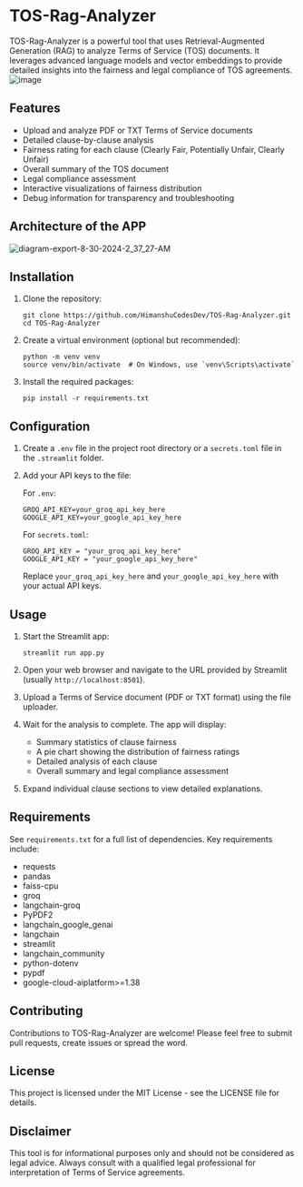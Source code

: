 # TOS-Rag-Analyzer

TOS-Rag-Analyzer is a powerful tool that uses Retrieval-Augmented Generation (RAG) to analyze Terms of Service (TOS) documents. It leverages advanced language models and vector embeddings to provide detailed insights into the fairness and legal compliance of TOS agreements.
![image](https://github.com/user-attachments/assets/77a17cab-1023-419e-8c19-294500203c20)

## Features

- Upload and analyze PDF or TXT Terms of Service documents
- Detailed clause-by-clause analysis
- Fairness rating for each clause (Clearly Fair, Potentially Unfair, Clearly Unfair)
- Overall summary of the TOS document
- Legal compliance assessment
- Interactive visualizations of fairness distribution
- Debug information for transparency and troubleshooting

## Architecture of the APP
![diagram-export-8-30-2024-2_37_27-AM](https://github.com/user-attachments/assets/f064aa69-d785-41a2-bff1-e00f3248e54d)

## Installation

1. Clone the repository:
   ```
   git clone https://github.com/HimanshuCodesDev/TOS-Rag-Analyzer.git
   cd TOS-Rag-Analyzer
   ```

2. Create a virtual environment (optional but recommended):
   ```
   python -m venv venv
   source venv/bin/activate  # On Windows, use `venv\Scripts\activate`
   ```

3. Install the required packages:
   ```
   pip install -r requirements.txt
   ```

## Configuration

1. Create a `.env` file in the project root directory or a `secrets.toml` file in the `.streamlit` folder.

2. Add your API keys to the file:

   For `.env`:
   ```
   GROQ_API_KEY=your_groq_api_key_here
   GOOGLE_API_KEY=your_google_api_key_here
   ```

   For `secrets.toml`:
   ```
   GROQ_API_KEY = "your_groq_api_key_here"
   GOOGLE_API_KEY = "your_google_api_key_here"
   ```

   Replace `your_groq_api_key_here` and `your_google_api_key_here` with your actual API keys.

## Usage

1. Start the Streamlit app:
   ```
   streamlit run app.py
   ```

2. Open your web browser and navigate to the URL provided by Streamlit (usually `http://localhost:8501`).

3. Upload a Terms of Service document (PDF or TXT format) using the file uploader.

4. Wait for the analysis to complete. The app will display:
   - Summary statistics of clause fairness
   - A pie chart showing the distribution of fairness ratings
   - Detailed analysis of each clause
   - Overall summary and legal compliance assessment

5. Expand individual clause sections to view detailed explanations.

## Requirements

See `requirements.txt` for a full list of dependencies. Key requirements include:

- requests
- pandas
- faiss-cpu
- groq
- langchain-groq
- PyPDF2
- langchain_google_genai
- langchain
- streamlit
- langchain_community
- python-dotenv
- pypdf
- google-cloud-aiplatform>=1.38

## Contributing

Contributions to TOS-Rag-Analyzer are welcome! Please feel free to submit pull requests, create issues or spread the word.

## License

This project is licensed under the MIT License - see the LICENSE file for details.

## Disclaimer

This tool is for informational purposes only and should not be considered as legal advice. Always consult with a qualified legal professional for interpretation of Terms of Service agreements.
